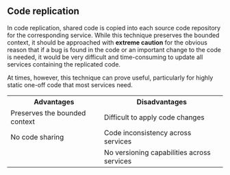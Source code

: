 ## Code replication

In code replication, shared code is copied into each source code repository for the corresponding service. While this technique preserves the bounded context, it should be approached with **extreme caution** for the obvious reason that if a bug is found in the code or an important change to the code is needed, it would be very difficult and time-consuming to update all services containing the replicated code.

At times, however, this technique can prove useful, particularly for highly static one-off code that most services need.

<table>
<tr>
<th>Advantages</th>
<th>Disadvantages</th>
</tr>
<tr>
<td>Preserves the bounded context</td>
<td>Difficult to apply code changes</td>
</tr>

<tr>
<td>No code sharing</td>
<td>Code inconsistency across services</td>
</tr>

<tr>
<td></td>
<td>No versioning capabilities across services</td>
</tr>
</table>
